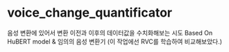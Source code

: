 # voice_change_quantificator

음성 변환에 있어서 변환 이전과 이후의 데이터값을 수치화해보는 시도
Based On HuBERT model & 임의의 음성 변환기 (이 작업에선 RVC를 학습하여 비교해보았다.)

